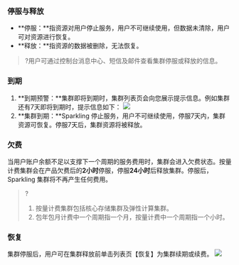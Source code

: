 ### 停服与释放
- **停服：**指资源对用户停止服务，用户不可继续使用，但数据未清除，用户可对资源进行恢复。
- **释放：**指资源的数据被删除，无法恢复。

>?用户可通过控制台消息中心、短信及邮件查看集群停服或释放的信息。

### 到期
1. **到期预警：**集群即将到期时，集群列表页会向您展示提示信息。例如集群还有7天即将到期时，提示信息如下：
	 ![](https://main.qcloudimg.com/raw/87556dabe03e9d56bbdbb717d902ae0c.png)
2. **集群到期：**Sparkling 停止服务，用户不可继续使用，停服7天内，集群资源可恢复。停服7天后，集群资源将被释放。

### 欠费
当用户账户余额不足以支撑下一个周期的服务费用时，集群会进入欠费状态。按量计费集群会在产品欠费后的**2小时**停服，停服**24小时**后释放集群。停服后，Sparkling 集群将不再产生任何费用。
> ? 
> 1. 按量计费集群包括核心存储集群及弹性计算集群。
> 2. 包年包月计费中一个周期指一个月，按量计费中一个周期指一个小时。

### 恢复
集群停服后，用户可在集群释放前单击列表页【恢复】为集群续期或续费。
![](https://main.qcloudimg.com/raw/ae06853d984295709c0e3851b00f9ada.png)

